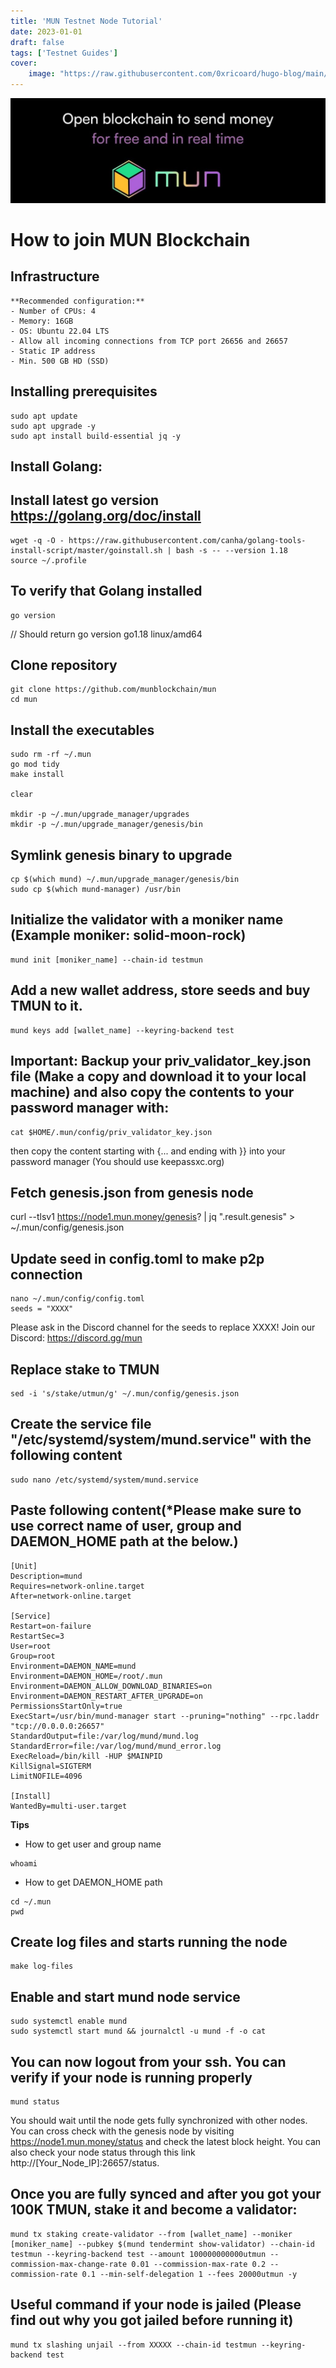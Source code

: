 ```yaml
---
title: 'MUN Testnet Node Tutorial'
date: 2023-01-01
draft: false
tags: ['Testnet Guides']
cover:
    image: "https://raw.githubusercontent.com/0xricoard/hugo-blog/main/static/img/IMG_5946.jpeg"
---
```


![](https://raw.githubusercontent.com/0xricoard/hugo-blog/main/static/img/IMG_5946.jpeg)
# How to join MUN Blockchain 

## Infrastructure
```
**Recommended configuration:**
- Number of CPUs: 4
- Memory: 16GB
- OS: Ubuntu 22.04 LTS
- Allow all incoming connections from TCP port 26656 and 26657
- Static IP address
- Min. 500 GB HD (SSD)
```

## Installing prerequisites
```
sudo apt update
sudo apt upgrade -y
sudo apt install build-essential jq -y
```

## Install Golang:

## Install latest go version https://golang.org/doc/install
```
wget -q -O - https://raw.githubusercontent.com/canha/golang-tools-install-script/master/goinstall.sh | bash -s -- --version 1.18
source ~/.profile
```

## To verify that Golang installed
```
go version
```
// Should return go version go1.18 linux/amd64

## Clone repository
```
git clone https://github.com/munblockchain/mun
cd mun
```

## Install the executables

```
sudo rm -rf ~/.mun
go mod tidy
make install

clear

mkdir -p ~/.mun/upgrade_manager/upgrades
mkdir -p ~/.mun/upgrade_manager/genesis/bin
```

## Symlink genesis binary to upgrade
```
cp $(which mund) ~/.mun/upgrade_manager/genesis/bin
sudo cp $(which mund-manager) /usr/bin
```

## Initialize the validator with a moniker name (Example moniker: solid-moon-rock)
```
mund init [moniker_name] --chain-id testmun
```

## Add a new wallet address, store seeds and buy TMUN to it. 
```
mund keys add [wallet_name] --keyring-backend test
```

## Important: Backup your priv_validator_key.json file (Make a copy and download it to your local machine) and also copy the contents to your password manager with:
```
cat $HOME/.mun/config/priv_validator_key.json
```
then copy the content starting with {... and ending with }} into your password manager 
(You should use keepassxc.org)

## Fetch genesis.json from genesis node
curl --tlsv1 https://node1.mun.money/genesis? | jq ".result.genesis" > ~/.mun/config/genesis.json

## Update seed in config.toml to make p2p connection
```
nano ~/.mun/config/config.toml
seeds = "XXXX"
```

Please ask in the Discord channel for the seeds to replace XXXX! Join our Discord: https://discord.gg/mun

## Replace stake to TMUN
```
sed -i 's/stake/utmun/g' ~/.mun/config/genesis.json
```

## Create the service file "/etc/systemd/system/mund.service" with the following content
```
sudo nano /etc/systemd/system/mund.service
```

## Paste following content(*Please make sure to use correct name of user, group and DAEMON_HOME path at the below.)
```
[Unit]
Description=mund
Requires=network-online.target
After=network-online.target

[Service]
Restart=on-failure
RestartSec=3
User=root
Group=root
Environment=DAEMON_NAME=mund
Environment=DAEMON_HOME=/root/.mun
Environment=DAEMON_ALLOW_DOWNLOAD_BINARIES=on
Environment=DAEMON_RESTART_AFTER_UPGRADE=on
PermissionsStartOnly=true
ExecStart=/usr/bin/mund-manager start --pruning="nothing" --rpc.laddr "tcp://0.0.0.0:26657"
StandardOutput=file:/var/log/mund/mund.log
StandardError=file:/var/log/mund/mund_error.log
ExecReload=/bin/kill -HUP $MAINPID
KillSignal=SIGTERM
LimitNOFILE=4096

[Install]
WantedBy=multi-user.target
```

**Tips**
- How to get user and group name
```
whoami
```

- How to get DAEMON_HOME path
```
cd ~/.mun
pwd
```

## Create log files and starts running the node
```
make log-files
```

## Enable and start mund node service
```
sudo systemctl enable mund
sudo systemctl start mund && journalctl -u mund -f -o cat
```

## You can now logout from your ssh. You can verify if your node is running properly
```
mund status
```

You should wait until the node gets fully synchronized with other nodes. You can cross check with the genesis node by visiting https://node1.mun.money/status and check the latest block height. You can also check your node status through this link http://[Your_Node_IP]:26657/status.


## Once you are fully synced and after you got your 100K TMUN, stake it and become a validator:

```
mund tx staking create-validator --from [wallet_name] --moniker [moniker_name] --pubkey $(mund tendermint show-validator) --chain-id testmun --keyring-backend test --amount 100000000000utmun --commission-max-change-rate 0.01 --commission-max-rate 0.2 --commission-rate 0.1 --min-self-delegation 1 --fees 20000utmun -y
```


## Useful command if your node is jailed (Please find out why you got jailed before running it)
```
mund tx slashing unjail --from XXXXX --chain-id testmun --keyring-backend test
```
